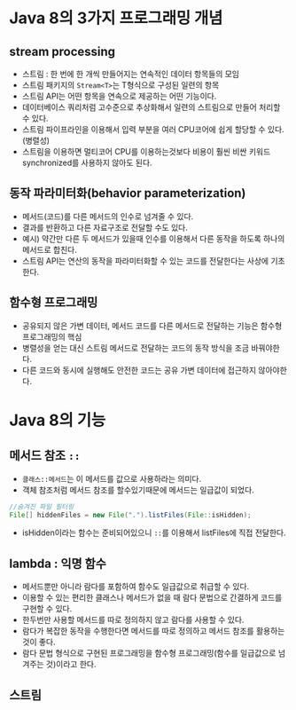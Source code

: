 # Java 8의 3가지 프로그래밍 개념
## stream processing
- 스트림 : 한 번에 한 개씩 만들어지는 연속적인 데이터 항목들의 모임
- 스트림 패키지의 `Stream<T>`는 T형식으로 구성된 일련의 항목
- 스트림 API는 어떤 항목을 연속으로 제공하는 어떤 기능이다.
- 데이터베이스 쿼리처럼 고수준으로 추상화해서 일련의 스트림으로 만들어 처리할 수 있다.
- 스트림 파이프라인을 이용해서 입력 부분을 여러 CPU코어에 쉽게 할당할 수 있다.(병렬성)
- 스트림을 이용하면 멀티코어 CPU를 이용하는것보다 비용이 훨씬 비싼 키워드 synchronized를 사용하지 않아도 된다.

## 동작 파라미터화(behavior parameterization)
- 메서드(코드)를 다른 메서드의 인수로 넘겨줄 수 있다.
- 결과를 반환하고 다른 자료구조로 전달할 수도 있다.
- 예시) 약간만 다른 두 메서드가 있을때 인수를 이용해서 다른 동작을 하도록 하나의 메서드로 합친다.
- 스트림 API는 연산의 동작을 파라미터화할 수 있는 코드를 전달한다는 사상에 기초한다.

## 함수형 프로그래밍
- 공유되지 않은 가변 데이터, 메서드 코드를 다른 메서드로 전달하는 기능은 함수형 프로그래밍의 핵심
- 병렬성을 얻는 대신 스트림 메서드로 전달하는 코드의 동작 방식을 조금 바꿔야한다.
- 다른 코드와 동시에 실행해도 안전한 코드는 공유 가변 데이터에 접근하지 않아야한다.

# Java 8의 기능
## 메서드 참조 `::`
- `클래스::메서드`는 이 메서드를 값으로 사용하라는 의미다.
- 객체 참조처럼 메서드 참조를 할수있기때문에 메서드는 일급값이 되었다.
```java
//숨겨진 파일 필터링
File[] hiddenFiles = new File(".").listFiles(File::isHidden);
```
- isHidden이라는 함수는 준비되어있으니 `::`를 이용해서 listFiles에 직접 전달한다.

## lambda : 익명 함수
- 메서드뿐만 아니라 람다를 포함하여 함수도 일급값으로 취급할 수 있다.
- 이용할 수 있는 편리한 클래스나 메서드가 없을 때 람다 문법으로 간결하게 코드를 구현할 수 있다.
- 한두번만 사용할 메서드를 따로 정의하지 않고 람다를 사용할 수 있다.
- 람다가 복잡한 동작을 수행한다면 메서드를 따로 정의하고 메서드 참조를 활용하는 것이 좋다.
- 람다 문법 형식으로 구현된 프로그래밍을 함수형 프로그래밍(함수를 일급값으로 넘겨주는 것)이라고 한다.

## 스트림
